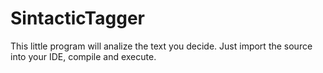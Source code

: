# SintacticTagger
This little program will analize the text you decide.
Just import the source into your IDE, compile and execute.
